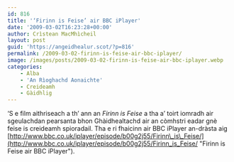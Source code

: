 ```yaml
---
id: 816
title: '‘Firinn is Feise’ air BBC iPlayer'
date: '2009-03-02T16:23:28+00:00'
author: Crìstean MacMhìcheil
layout: post
guid: 'https://angeidhealur.scot/?p=816'
permalink: /2009-03-02-firinn-is-feise-air-bbc-iplayer/
image: /images/posts/2009-03-02-firinn-is-feise-air-bbc-iplayer.webp
categories:
    - Alba
    - 'An Rìoghachd Aonaichte'
    - Creideamh
    - Gàidhlig
---
```


‘S e film aithriseach a th’ ann an *Firinn is Feise* a tha a’ toirt iomradh air sgeulachdan pearsanta bhon Ghàidhealtachd air an còmhstri eadar gnè feise is creideamh spioradail. Tha e ri fhaicinn air BBC iPlayer an-dràsta aig [http://www.bbc.co.uk/iplayer/episode/b00g2j55/Firinn\_is\_Feise/](http://www.bbc.co.uk/iplayer/episode/b00g2j55/Firinn_is_Feise/ "Firinn is Feise air BBC iPlayer").
